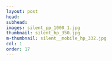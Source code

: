 ```yaml
---
layout: post
head: 
subhead: 
images: silent_pp_1000_1.jpg
thumbnail: silent_hp_350.jpg
m-thumbnail: silent__mobile_hp_332.jpg
col: 1
order: 17
---
```

